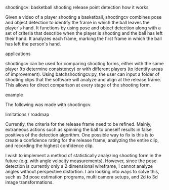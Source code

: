 shootingcv: basketball shooting release point detection
how it works

Given a video of a player shooting a basketball, shootingcv combines pose and object detection to identify the frame in which the ball leaves the player's hand. It functions by using pose and object detection along with a set of criteria that describe when the player is shooting and the ball has left their hand. It analyzes each frame, marking the first frame in which the ball has left the person's hand.

applications

shootingcv can be used for comparing shooting forms, either with the same player (to determine consistency) or with different players (to identify areas of improvement). Using batchshootingcv.py, the user can input a folder of shooting clips that the software will analyze and align at the release frame. This allows for direct comparison at every stage of the shooting form.

example

The following was made with shootingcv.
[](resources/example.mp4)

limitations / roadmap

Currently, the criteria for the release frame need to be refined. Mainly, extraneous actions such as spinning the ball to oneself results in false positives of the detection algorithm. One possible way to fix is this is to create a confidence rating for the release frame, analyzing the entire clip, and recording the highest confidence clip.

I wish to implement a method of statistically analyzing shooting form in the future (e.g. with angle velocity measurements). However, since the pose detection is currently only a 2 dimensional wireframe, I cannot analyze angles without perspective distortion. I am looking into ways to solve this, such as 3d pose estimation programs, multi camera setups, and 2d to 3d image transformations.
